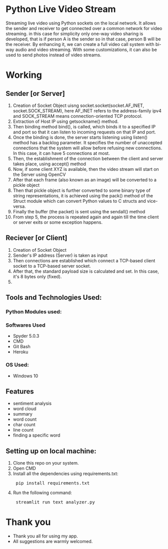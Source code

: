 # Python Live Video Stream

Streaming live video using Python sockets on the local network. It allows the sender and receiver to get connected over a common network for video streaming. 
in this case for simplicity only one-way video sharing is developed, that is if person A is the sender so in that case, person B will be the receiver.
By enhancing it, we can create a full video call system with bi-way audio and video streaming. With some customizations, it can also be used to send photos instead of video streams.

# Working

## Sender [or Server]
1. Creation of Socket Object uisng socket.socket(socket.AF_INET, socket.SOCK_STREAM), here AF_INET refers to the address-family ipv4 and SOCK_STREAM means connection-oriented TCP protocol. 
2. Extraction of Host IP using getsockname() method.
3. Then binding method bind(), is called, which binds it to a specified IP and port so that it can listen to incoming requests on that IP and port.
4. Once the binding is done, the server starts listening using listen() method has a backlog parameter. It specifies the number of unaccepted connections that the system will allow before refusing new connections. In this case, it can have 5 connections at most.
5. Then, the establishment of the connection between the client and server takes place, using accept() method
6. Now, if some client XYZ is available, then the video stream will start on the Server using OpenCV
7. After that each frame (also known as an image) will be converted to a pickle object
8. Then that pickle object is further converted to some binary type of string representations, it is achieved using the pack() method of the Struct module which can convert Python values to C structs and vice-versa.
9. Finally the buffer (the packet) is sent using the sendall() method
10. From step 5, the process is repeated again and again till the time client or server exits or some exception happens.

## Reciever [or Client]
1. Creation of Socket Object
2. Sender's IP address (Server) is taken as input
3. Then connections are established which connect a TCP-based client socket to a TCP-based server socket. 
4. After that, the standard payload size is calculated and set. In this case, it's 8 bytes only (fixed).
5. 

## Tools and Technologies Used:

### Python Modules used:


### Softwares Used 
- Spyder 5.0.3
- CMD
- Git Bash
- Heroku

### OS Used:
- Windows 10 

## Features  
- sentiment analysis
- word cloud
- summary
- word count
- char count
- line count
- finding a specific word

## Setting up on local machine: 
1. Clone this repo on your system.
2. Open CMD
3. Install all the dependencies using requirements.txt:
	<pre> pip install requirements.txt </pre>
3. Run the following command:
	<pre> streamlit run text_analyzer.py </pre>



# Thank you
- Thank you all for using my app.
- All suggestions are warmly welcomed.

